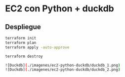 # EC2 con Python + duckdb

## Despliegue
```bash
terraform init
terraform plan
terraform apply -auto-approve

terraform destroy

![Duckdb](./imagenes/ec2-python-duckdb/duckdb_1.png)
![Duckdb](./imagenes/ec2-python-duckdb/duckdb_2.png)





